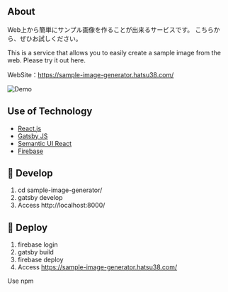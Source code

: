 ## About

Web上から簡単にサンプル画像を作ることが出来るサービスです。
こちらから、ぜひお試しください。

This is a service that allows you to easily create a sample image from the web.
Please try it out here.

WebSite：https://sample-image-generator.hatsu38.com/

![Demo](https://raw.githubusercontent.com/wiki/hatsu38/sample-image-generator/image/sample-image-getenator.gif)

## Use of Technology
- [React.js](https://ja.reactjs.org/)
- [Gatsby JS](https://www.gatsbyjs.org/)
- [Semantic UI React](https://react.semantic-ui.com/)
- [Firebase](https://firebase.google.com/)

## 🚀 Develop
1. cd sample-image-generator/
2. gatsby develop
3. Access http://localhost:8000/

## 💫 Deploy

1. firebase login
2. gatsby build
3. firebase deploy
4. Access https://sample-image-generator.hatsu38.com/

Use npm